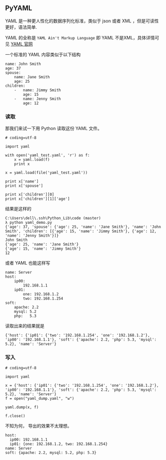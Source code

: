 ## PyYAML

YAML 是一种更人性化的数据序列化标准，类似于 json 或者 XML ，但是可读性更好，语法简单.

YAML 的全称是 `YAML Ain't Markup Language` 即 YAML 不是XML，具体详情可见 [YAML 官网](http://www.yaml.org/)

一个标准的 YAML 内容类似于以下结构

```
name: John Smith
age: 37
spouse:
    name: Jane Smith
    age: 25
children:
    -   name: Jimmy Smith
        age: 15
    -   name: Jenny Smith
        age: 12
```

### 读取

那我们来试一下用 Python 读取这份 YAML 文件。

```
# coding=utf-8

import yaml

with open('yaml_test.yaml', 'r') as f:
	x = yaml.load(f) 
	print x

x = yaml.load(file('yaml_test.yaml'))

print x['name']
print x['spouse']

print x['children'][0]
print x['children'][1]['age']
```

结果是这样的

```
C:\Users\dell\.ssh\Python_Lib\code (master)
λ python yaml_demo.py
{'age': 37, 'spouse': {'age': 25, 'name': 'Jane Smith'}, 'name': 'John Smith', 'children': [{'age': 15, 'name': 'Jimmy Smith'}, {'age': 12, 'name': 'Jenny Smith'}]}
John Smith
{'age': 25, 'name': 'Jane Smith'}
{'age': 15, 'name': 'Jimmy Smith'}
12
```

或者 YAML 也能这样写

```
name: Server
host:
    ip00:
        192.168.1.1
    ip01:
        one: 192.168.1.2
        two: 192.168.1.254
soft:
    apache: 2.2
    mysql: 5.2
    php:   5.3
```

读取出来的结果就是

```
{'host': {'ip01': {'two': '192.168.1.254', 'one': '192.168.1.2'}, 'ip00': '192.168.1.1'}, 'soft': {'apache': 2.2, 'php': 5.3, 'mysql': 5.2}, 'name': 'Server'}
```

### 写入

```
# coding=utf-8

import yaml

x = {'host': {'ip01': {'two': '192.168.1.254', 'one': '192.168.1.2'}, 'ip00': '192.168.1.1'}, 'soft': {'apache': 2.2, 'php': 5.3, 'mysql': 5.2}, 'name': 'Server'}
f = open("yaml_dump.yaml", "w")

yaml.dump(x, f)

f.close()
```

不知为何， 导出的效果不太理想。

```
host:
  ip00: 192.168.1.1
  ip01: {one: 192.168.1.2, two: 192.168.1.254}
name: Server
soft: {apache: 2.2, mysql: 5.2, php: 5.3}

```

